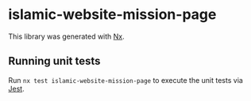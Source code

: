# islamic-website-mission-page

This library was generated with [Nx](https://nx.dev).

## Running unit tests

Run `nx test islamic-website-mission-page` to execute the unit tests via [Jest](https://jestjs.io).

